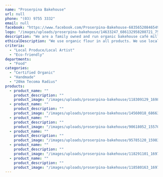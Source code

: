 ```yaml
---
name: "Proserpina Bakehouse"
url: null
phone: "(03) 9755 3332"
email: null
facebook: "https://www.facebook.com/Proserpina-Bakehouse-683565208465496/photos/?ref=page_internal"
logo: "/images/uploads/proserpina-bakehouse/14633247_686132958208721_7555174098396040936_o.jpg"
description: "We are a family owned and run organic bakehouse café milling our own biodynamic flour. \nWe are open early till 5pm every day except Tuesday"
ethicalDescription: "We use organic flour in all products. We use local free range, chemical free products. We sell products from local businesses."
criteria:
  - "Local Produce/Local Artist"
  - "Eco-friendly"
departments:
  - "Food"
categories:
  - "Certified Organic"
  - "Handmade"
  - "20km Tecoma Radius"
products:
  - product_name: ""
    product_description: ""
    product_image: "/images/uploads/proserpina-bakehouse/118309129_1698312280324112_6095932073883143966_n.jpg"
  - product_name: ""
    product_description: ""
    product_image: "/images/uploads/proserpina-bakehouse/14560018_686633458158671_8576480983546090937_o.jpg"
  - product_name: ""
    product_description: ""
    product_image: "/images/uploads/proserpina-bakehouse/90618052_1557048844450457_1615589812822081536_o.jpg"
  - product_name: ""
    product_description: ""
    product_image: "/images/uploads/proserpina-bakehouse/95785120_1598315993657075_1377015439070068736_n.jpg"
  - product_name: ""
    product_description: ""
    product_image: "/images/uploads/proserpina-bakehouse/118291101_1697491183739555_8116036667729452947_n.jpg"
  - product_name: ""
    product_description: ""
    product_image: "/images/uploads/proserpina-bakehouse/118580163_1697491107072896_624490115117839853_n.jpg"
---
```

